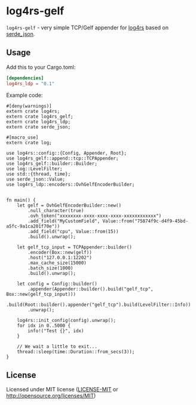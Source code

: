 # log4rs-gelf

`log4rs-gelf` - very simple TCP/Gelf appender for [log4rs](https://github.com/sfackler/log4rs) based on 
[serde_json](https://github.com/serde-rs/json).

## Usage

Add this to your Cargo.toml:

```toml
[dependencies]
log4rs_ldp = "0.1"
```

Example code:

```rust,no_run
#[deny(warnings)]
extern crate log4rs;
extern crate log4rs_gelf;
extern crate log4rs_ldp;
extern crate serde_json;

#[macro_use]
extern crate log;

use log4rs::config::{Config, Appender, Root};
use log4rs_gelf::append::tcp::TCPAppender;
use log4rs_gelf::builder::Builder;
use log::LevelFilter;
use std::{thread, time};
use serde_json::Value;
use log4rs_ldp::encoders::OvhGelfEncoderBuilder;


fn main() {
    let gelf = OvhGelfEncoderBuilder::new()
        .null_character(true)
        .ovh_token("xxxxxxxx-xxxx-xxxx-xxxx-xxxxxxxxxxxx")
        .add_field("MyCustomField", Value::from("75874f9c-d4f9-45bd-a5fc-9a1ca201f70e"))
        .add_field("cpu", Value::from(15))
        .build().unwrap();

    let gelf_tcp_input = TCPAppender::builder()
        .encoder(Box::new(gelf))
        .host("127.0.0.1:12202")
        .max_cache_size(15000)
        .batch_size(1000)
        .build().unwrap();

    let config = Config::builder()
        .appender(Appender::builder().build("gelf_tcp", Box::new(gelf_tcp_input)))
        .build(Root::builder().appender("gelf_tcp").build(LevelFilter::Info))
        .unwrap();

    log4rs::init_config(config).unwrap();
    for idx in 0..5000 {
        info!("Test {}", idx)
    }

    // We wait a little to exit...
    thread::sleep(time::Duration::from_secs(3));
}
```

## License

Licensed under MIT license ([LICENSE-MIT](LICENSE) or http://opensource.org/licenses/MIT)
